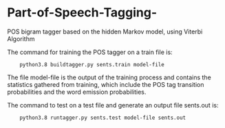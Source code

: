 # Part-of-Speech-Tagging-
POS bigram tagger based on the hidden Markov model, using Viterbi Algorithm

The command for training the POS tagger on a train file is:
```
    python3.8 buildtagger.py sents.train model-file
```

The file model-file is the output of the training process and contains the statistics gathered from training, which include the POS tag transition probabilities and the word emission probabilities.

The command to test on a test file and generate an output file sents.out is:
```
    python3.8 runtagger.py sents.test model-file sents.out
```
